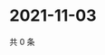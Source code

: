 # 2021-11-03

共 0 条

<!-- BEGIN WEIBO -->
<!-- 最后更新时间 Wed Nov 03 2021 16:16:40 GMT+0800 (China Standard Time) -->

<!-- END WEIBO -->
